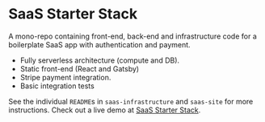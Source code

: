 # SaaS Starter Stack

A mono-repo containing front-end, back-end and infrastructure code for a boilerplate SaaS app with authentication and payment.

* Fully serverless architecture (compute and DB).
* Static front-end (React and Gatsby)
* Stripe payment integration.
* Basic integration tests

See the individual `README`s in `saas-infrastructure` and `saas-site` for more instructions. Check out a live demo at [SaaS Starter Stack](https://saas-starter-stack.com/).

